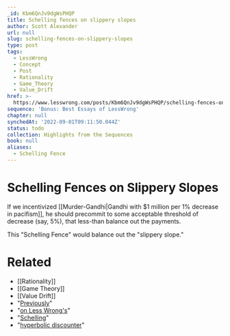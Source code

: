 ```yaml
---
_id: Kbm6QnJv9dgWsPHQP
title: Schelling fences on slippery slopes
author: Scott Alexander
url: null
slug: schelling-fences-on-slippery-slopes
type: post
tags:
  - LessWrong
  - Concept
  - Post
  - Rationality
  - Game_Theory
  - Value_Drift
href: >-
  https://www.lesswrong.com/posts/Kbm6QnJv9dgWsPHQP/schelling-fences-on-slippery-slopes
sequence: 'Bonus: Best Essays of LessWrong'
chapter: null
synchedAt: '2022-09-01T09:11:50.044Z'
status: todo
collection: Highlights from the Sequences
book: null
aliases:
  - Schelling Fence
---
```


# Schelling Fences on Slippery Slopes

If we incentivized [[Murder-Gandhi|Gandhi with $1 million per 1% decrease in pacifism]], he should precommit to some acceptable threshold of decrease (say, 5%), that less-than balance out the payments.

This "Schelling Fence" would balance out the "slippery slope."

# Related

- [[Rationality]]
- [[Game Theory]]
- [[Value Drift]]
- "[Previously](http://yudkowsky.net/singularity)"
- "[on Less Wrong's](/lw/2vj/gandhi_murder_pills_and_mental_illness/)"
- "[Schelling](/lw/14a/thomas_schellings_strategy_of_conflict/)"
- "[hyperbolic discounter](/lw/6c/akrasia_hyperbolic_discounting_and_picoeconomics/)"
